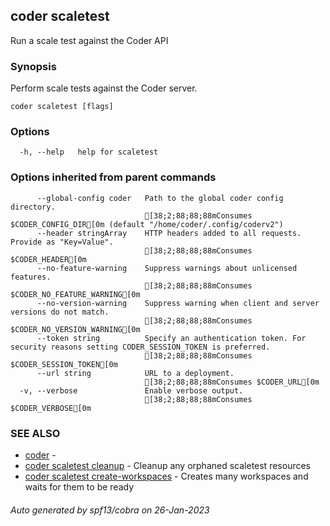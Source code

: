 ## coder scaletest

Run a scale test against the Coder API

### Synopsis

Perform scale tests against the Coder server.

```
coder scaletest [flags]
```

### Options

```
  -h, --help   help for scaletest
```

### Options inherited from parent commands

```
      --global-config coder   Path to the global coder config directory.
                              [38;2;88;88;88mConsumes $CODER_CONFIG_DIR[0m (default "/home/coder/.config/coderv2")
      --header stringArray    HTTP headers added to all requests. Provide as "Key=Value".
                              [38;2;88;88;88mConsumes $CODER_HEADER[0m
      --no-feature-warning    Suppress warnings about unlicensed features.
                              [38;2;88;88;88mConsumes $CODER_NO_FEATURE_WARNING[0m
      --no-version-warning    Suppress warning when client and server versions do not match.
                              [38;2;88;88;88mConsumes $CODER_NO_VERSION_WARNING[0m
      --token string          Specify an authentication token. For security reasons setting CODER_SESSION_TOKEN is preferred.
                              [38;2;88;88;88mConsumes $CODER_SESSION_TOKEN[0m
      --url string            URL to a deployment.
                              [38;2;88;88;88mConsumes $CODER_URL[0m
  -v, --verbose               Enable verbose output.
                              [38;2;88;88;88mConsumes $CODER_VERBOSE[0m
```

### SEE ALSO

- [coder](coder.md) -
- [coder scaletest cleanup](coder_scaletest_cleanup.md) - Cleanup any orphaned scaletest resources
- [coder scaletest create-workspaces](coder_scaletest_create-workspaces.md) - Creates many workspaces and waits for them to be ready

###### Auto generated by spf13/cobra on 26-Jan-2023
